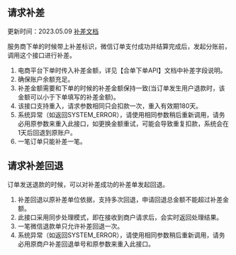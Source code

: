 ## 请求补差

更新时间：2023.05.09
[补差文档](https://pay.weixin.qq.com/docs/partner/apis/ecommerce-subsidy/subsidies/return.html)

服务商下单的时候带上补差标识，微信订单支付成功并结算完成后，发起分账前，调用这个接口进行补差。

1. 电商平台下单时传入补差金额，详见【合单下单API】文档中补差字段说明。
2. 确保账户余额充足。
3. 补差金额需要和下单的时候的补差金额保持一致(当订单发生用户退款时，该金额可以小于下单填写的补差金额)。
4. 该接口支持重入，请求参数相同只会扣款一次，重入有效期180天。
5. 系统异常（如返回SYSTEM_ERROR），请使用相同参数稍后重新调用，请务必用原参数来重入此接口，如更换金额重试，可能会导致重复扣款，系统会在1天后回退到原账户。
6. 一笔订单只能补差一笔。



## 请求补差回退

订单发送退款的时候，可以对补差成功的补差单发起回退。

1. 补差回退以原补差单位依据，支持多次回退，申请回退总金额不能超过补差金额。
2. 此接口采用同步处理模式，即在接收到商户请求后，会实时返回处理结果。
3. 一笔微信退款单只允许补差回退一次。
4. 系统异常（如返回SYSTEM_ERROR），请使用相同参数稍后重新调用，请务必用原商户补差回退单号和原参数来重入此接口。

